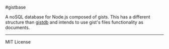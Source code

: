 #gistbase

A noSQL database for Node.js composed of gists. This has a different structure than [gistdb](http://github.com/LouisT/gistdb) and intends to use gist's files functionality as documents.

---
MIT License
